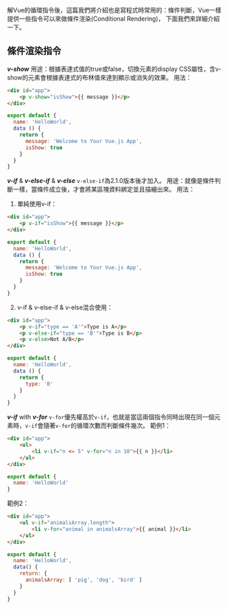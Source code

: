 解Vue的循環指令後，這篇我們將介紹也是寫程式時常用的：條件判斷，Vue一樣提供一些指令可以來做條件渲染(Conditional Rendering)，
下面我們來詳細介紹一下。

## 條件渲染指令

***v-show***
用途：根據表達式值的true或false，切換元素的display CSS屬性，含v-show的元素會根據表達式的布林值來達到顯示或消失的效果。
用法：
```html
<div id="app">
    <p v-show="isShow">{{ message }}</p>
</div>
```
```javascript
export default {
  name: 'HelloWorld',
  data () {
    return {
      message: 'Welcome to Your Vue.js App',
      isShow: true
    }
  }
}
```

***v-if*** & ***v-else-if*** & ***v-else***
```v-else-if```為2.1.0版本後才加入。
用途：就像是條件判斷一樣，當條件成立後，才會將某區塊資料綁定並且描繪出來。
用法：

1. 單純使用v-if：
```html
<div id="app">
    <p v-if="isShow">{{ message }}</p>
</div>
```
```javascript
export default {
  name: 'HelloWorld',
  data () {
    return {
      message: 'Welcome to Your Vue.js App',
      isShow: true
    }
  }
}
```
2. v-if & v-else-if & v-else混合使用：
```html
<div id="app">
    <p v-if="type == 'A'">Type is A</p>
    <p v-else-if="type == 'B'">Type is B</p>
    <p v-else>Not A/B</p>
</div>
```
```javascript
export default {
  name: 'HelloWorld',
  data () {
    return {
      type: 'B'
    }
  }
}
```

***v-if*** with ***v-for***
```v-for```優先權高於```v-if```，也就是當這兩個指令同時出現在同一個元素時，```v-if```會隨著```v-for```的循環次數而判斷條件幾次。
範例1：
```html
<div id="app">
    <ul>
        <li v-if="n <= 5" v-for="n in 10">{{ n }}</li>
    </ul>
</div>
```
```javascript
export default {
  name: 'HelloWorld'
}
```
範例2：
```html
<div id="app">
    <ul v-if="animalsArray.length">
        <li v-for="animal in animalsArray">{{ animal }}</li>
    </ul>
</div>
```
```javascript
export default {
  name: 'HelloWorld',
  data() {
    return: {
      animalsArray: [ 'pig', 'dog', 'bird' ]
    }
  }
}
```


